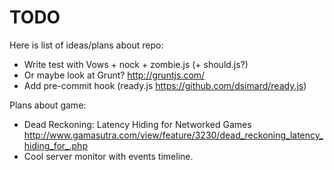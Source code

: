 TODO
====

Here is list of ideas/plans about repo:
* Write test with Vows + nock + zombie.js (+ should.js?)
* Or maybe look at Grunt? http://gruntjs.com/
* Add pre-commit hook (ready.js https://github.com/dsimard/ready.js)

Plans about game:
* Dead Reckoning: Latency Hiding for Networked Games http://www.gamasutra.com/view/feature/3230/dead_reckoning_latency_hiding_for_.php
* Cool server monitor with events timeline.
